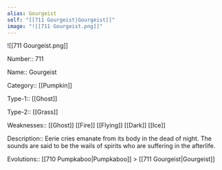 ```yaml
---
alias: Gourgeist
self: "[[711 Gourgeist|Gourgeist]]"
image: "![[711 Gourgeist.png]]"
---
```


![[711 Gourgeist.png]]

Number:: 711

Name:: Gourgeist

Category:: [[Pumpkin]]

Type-1:: [[Ghost]]

Type-2:: [[Grass]]

Weaknesses:: [[Ghost]] [[Fire]] [[Flying]] [[Dark]] [[Ice]]

Description:: Eerie cries emanate from its body in the dead of night. The sounds are said to be the wails of spirits who are suffering in the afterlife.

Evolutions:: [[710 Pumpkaboo|Pumpkaboo]] > [[711 Gourgeist|Gourgeist]]